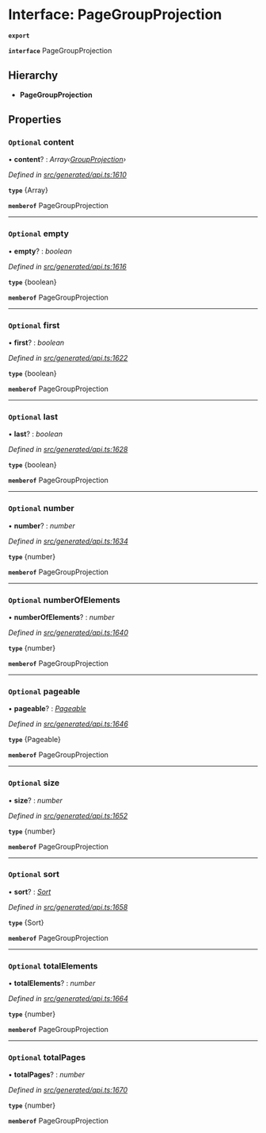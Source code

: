 # Interface: PageGroupProjection

**`export`** 

**`interface`** PageGroupProjection

## Hierarchy

* **PageGroupProjection**

## Properties

### `Optional` content

• **content**? : *Array‹[GroupProjection](_generated_api_.groupprojection.md)›*

*Defined in [src/generated/api.ts:1610](https://github.com/mailslurp/mailslurp-client-ts-js/blob/c5d4ad1/src/generated/api.ts#L1610)*

**`type`** {Array<GroupProjection>}

**`memberof`** PageGroupProjection

___

### `Optional` empty

• **empty**? : *boolean*

*Defined in [src/generated/api.ts:1616](https://github.com/mailslurp/mailslurp-client-ts-js/blob/c5d4ad1/src/generated/api.ts#L1616)*

**`type`** {boolean}

**`memberof`** PageGroupProjection

___

### `Optional` first

• **first**? : *boolean*

*Defined in [src/generated/api.ts:1622](https://github.com/mailslurp/mailslurp-client-ts-js/blob/c5d4ad1/src/generated/api.ts#L1622)*

**`type`** {boolean}

**`memberof`** PageGroupProjection

___

### `Optional` last

• **last**? : *boolean*

*Defined in [src/generated/api.ts:1628](https://github.com/mailslurp/mailslurp-client-ts-js/blob/c5d4ad1/src/generated/api.ts#L1628)*

**`type`** {boolean}

**`memberof`** PageGroupProjection

___

### `Optional` number

• **number**? : *number*

*Defined in [src/generated/api.ts:1634](https://github.com/mailslurp/mailslurp-client-ts-js/blob/c5d4ad1/src/generated/api.ts#L1634)*

**`type`** {number}

**`memberof`** PageGroupProjection

___

### `Optional` numberOfElements

• **numberOfElements**? : *number*

*Defined in [src/generated/api.ts:1640](https://github.com/mailslurp/mailslurp-client-ts-js/blob/c5d4ad1/src/generated/api.ts#L1640)*

**`type`** {number}

**`memberof`** PageGroupProjection

___

### `Optional` pageable

• **pageable**? : *[Pageable](_generated_api_.pageable.md)*

*Defined in [src/generated/api.ts:1646](https://github.com/mailslurp/mailslurp-client-ts-js/blob/c5d4ad1/src/generated/api.ts#L1646)*

**`type`** {Pageable}

**`memberof`** PageGroupProjection

___

### `Optional` size

• **size**? : *number*

*Defined in [src/generated/api.ts:1652](https://github.com/mailslurp/mailslurp-client-ts-js/blob/c5d4ad1/src/generated/api.ts#L1652)*

**`type`** {number}

**`memberof`** PageGroupProjection

___

### `Optional` sort

• **sort**? : *[Sort](_generated_api_.sort.md)*

*Defined in [src/generated/api.ts:1658](https://github.com/mailslurp/mailslurp-client-ts-js/blob/c5d4ad1/src/generated/api.ts#L1658)*

**`type`** {Sort}

**`memberof`** PageGroupProjection

___

### `Optional` totalElements

• **totalElements**? : *number*

*Defined in [src/generated/api.ts:1664](https://github.com/mailslurp/mailslurp-client-ts-js/blob/c5d4ad1/src/generated/api.ts#L1664)*

**`type`** {number}

**`memberof`** PageGroupProjection

___

### `Optional` totalPages

• **totalPages**? : *number*

*Defined in [src/generated/api.ts:1670](https://github.com/mailslurp/mailslurp-client-ts-js/blob/c5d4ad1/src/generated/api.ts#L1670)*

**`type`** {number}

**`memberof`** PageGroupProjection

